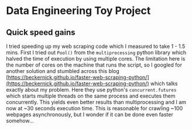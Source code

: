 # Data Engineering Toy Project
## Quick speed gains

I tried speeding up my web scraping code which I measured to take 1 - 1.5 mins. First I tried out `Pool()` from the `multiprocessing` python library which halved the time of execution by using multiple cores. The limitation here is the number of cores on the machine that runs the script, so I googled for another solution and stumbled across this blog [https://beckernick.github.io/faster-web-scraping-python/](https://beckernick.github.io/faster-web-scraping-python/) which talks exactly about my problem. Here they use python's `concurrent.futures` which starts multiple threads on the same process and executes them concurrently. This yields even better results than multiprocessing and I am now at ~30 seconds execution time. This is reasonable for crawling ~100 webpages asynchronously, but I wonder if it can  be done even faster somehow...
